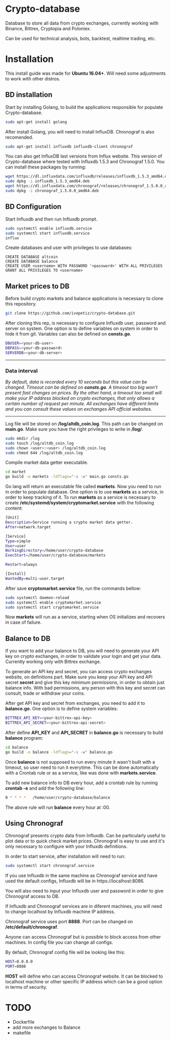 Crypto-database
===

Database to store all data from crypto exchanges, currently working with Binance, Bittrex, Cryptopia and Poloniex. 

Can be used for technical analysis, bots, backtest, realtime trading, etc.

# Installation

This install guide was made for **Ubuntu 16.04+**. Will need some adjustments to work with other distros.

## BD installation

Start by installing Golang, to build the applications responsible for populate Crypto-database.

```bash
sudo apt-get install golang
```

After install Golang, you will need to install InfluxDB. Chronograf is also recomended.

```bash
sudo apt-get install influxdb influxdb-client chronograf
```

You can also get InfluxDB last versions from Influx website. 
This version of Crypto-database where tested with Influxdb 1.5.3 and Chronograf 1.5.0. You can install these packages by running:

```bash
wget https://dl.influxdata.com/influxdb/releases/influxdb_1.5.3_amd64.deb
sudo dpkg -i influxdb_1.5.3_amd64.deb 
wget https://dl.influxdata.com/chronograf/releases/chronograf_1.5.0.0_amd64.deb
sudo dpkg -i chronograf_1.5.0.0_amd64.deb
```

## BD Configuration

Start Influxdb and then run Influxdb prompt.

```bash
sudo systemctl enable influxdb.service
sudo systemctl start influxdb.service
influx
```

Create databases and user with privileges to use databases:

```influx
CREATE DATABASE altcoin
CREATE DATABASE balance
CREATE USER <username> WITH PASSWORD '<password>' WITH ALL PRIVILEGES
GRANT ALL PRIVILEGES TO <username>
```

## Market prices to DB

Before build crypto markets and balance applications is necessary to clone this repository.

```bash
git clone https://github.com/ivopetiz/crypto-database.git
```

 After cloning this rep, is necessary to configure Influxdb user, password and server on system. One option is to define variables on system in order to hide it from git. Variables can also be defined on **consts.go**.

```bash
DBUSER=<your-db-user>
DBPASS=<your-db-password>
SERVERDB=<your-db-server>
```

---
### Data interval

*By default, data is recorded every 10 seconds but this value can be changed. Timeout can be defined on **consts.go**. A timeout too big won't present fast changes on prices. By the other hand, a timeout too small will make your IP address blocked on crypto exchanges, that only allows a certain number of request per minute. All exchanges have different limits and you can consult these values on exchanges API official websites.*

---

Log file will be stored on **/log/altdb_coin.log**. This path can be changed on **main.go**. Make sure you have the right privileges to write in **/log/**.

```bash
sudo mkdir /log
sudo touch /log/altdb_coin.log
sudo chown <user>:<user> /log/altdb_coin.log
sudo chmod 644 /log/altdb_coin.log
```

Compile market data getter executable.

```bash
cd market
go build -o markets -ldflags="-s -w" main.go consts.go
```

Go lang will return an executable file called **markets**. Now you need to run in order to populate database. One option is to use **markets** as a service, in order to keep tracking of it. To run **markets** as a service is necessary to create **/etc/systemd/system/cryptomarket.service** with the following content:

```bash
[Unit]
Description=Service running a crypto market data getter.
After=network.target

[Service]
Type=simple
User=user
WorkingDirectory=/home/user/crypto-database
ExecStart=/home/user/crypto-database/markets

Restart=always

[Install]
WantedBy=multi-user.target
```

After save **cryptomarket.service** file, run the commands bellow:

```bash
sudo systemctl daemon-reload
sudo systemctl enable cryptomarket.service
sudo systemctl start cryptomarket.service
```

Now **markets** will run as a service, starting when OS initializes and recovers in case of failure.

## Balance to DB

If you want to add your balance to DB, you will need to generate your API key on crypto exchanges, in order to validate your login and get your data. Currently working only with Bittrex exchange.

To generate an API key and secret, you can access crypto exchanges website, on definitions part. Make sure you keep your API key and API secret **secret** and give this key minimum permissions, in order to obtain just balance info. With bad permissions, any person with this key and secret can consult, trade or withdraw your coins.

After get API key and secret from exchanges, you need to add it to **balance.go**. One option is to define system variables:

```bash
BITTREX_API_KEY=<your-bittrex-api-key>
BITTREX_API_SECRET=<your-bittrex-api-secret>
```

After define **API_KEY** and **API_SECRET** in **balance.go** is necessary to build **balance** program:

```bash
cd balance
go build -o balance -ldflags="-s -w" balance.go
```

Once **balance** is not supposed to run every minute it wasn't built with a timeout, so user need to run it everytime. This can be done automatically with a Crontab rule or as a service, like was done with **markets.service**.

To add new balance info to DB every hour, add a crontab rule by running **crontab -e** and add the following line:

```bash
0 * * * *   /home/user/crypto-database/balance
```

The above rule will run **balance** every hour at :00.

## Using Chronograf

Chronograf presents crypto data from Influxdb. Can be particularly useful to plot data or to quick check market prices. Chronograf is easy to use and it's only necessary to configure with your Influxdb definitions.

In order to start service, after installation will need to run:

```bash
sudo systemctl start chronograf.service
```

If you use Influxdb in the same machine as Chronograf service and have used the default configs, Influxdb will be in https://localhost:8086.

You will also need to input your Influxdb user and password in order to give Chronograf access to DB.

If Influxdb and Chronograf services are in diferent machines, you will need to change localhost by Influxdb machine IP address.

Chronograf service uses port **8888**. Port can be changed on **/etc/default/chronograf**.

Anyone can access Chronograf but is possible to block access from other machines. In config file you can change all configs.

By default, Chronograf config file will be looking like this:

```bash
HOST=0.0.0.0
PORT=8888
```

**HOST** will define who can access Chronograf website. It can be blocked to localhost machine or other specific IP address which can be a good option in terms of security.

# TODO

- Dockerfile
- add more exchanges to Balance
- makefile

